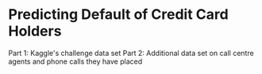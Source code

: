 # Predicting Default of Credit Card Holders 

Part 1: Kaggle's challenge data set
Part 2: Additional data set on call centre agents and phone calls they have placed
